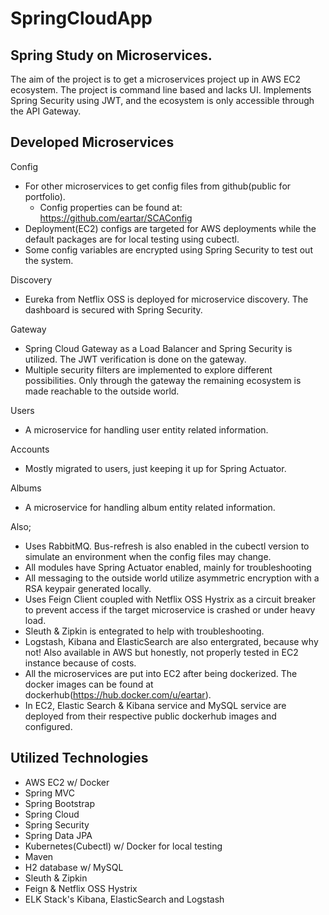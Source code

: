 # SpringCloudApp

## Spring Study on Microservices.

The aim of the project is to get a microservices project up in AWS EC2 ecosystem. The project is command line based and lacks UI. Implements Spring Security using JWT, and the ecosystem is only accessible through the API Gateway.

## Developed Microservices

Config
- For other microservices to get config files from github(public for portfolio).
   - Config properties can be found at: https://github.com/eartar/SCAConfig
- Deployment(EC2) configs are targeted for AWS deployments while the default packages are for local testing using cubectl.
- Some config variables are encrypted using Spring Security to test out the system.

Discovery
 - Eureka from Netflix OSS is deployed for microservice discovery. The dashboard is secured with Spring Security.
 
Gateway
 - Spring Cloud Gateway as a Load Balancer and Spring Security is utilized. The JWT verification is done on the gateway.
 - Multiple security filters are implemented to explore different possibilities. Only through the gateway the remaining ecosystem is made reachable to the outside world. 
 
Users
 - A microservice for handling user entity related information.
 
Accounts
 - Mostly migrated to users, just keeping it up for Spring Actuator.
 
Albums
 - A microservice for handling album entity related information. 


Also;
- Uses RabbitMQ. Bus-refresh is also enabled in the cubectl version to simulate an environment when the config files may change. 
- All modules have Spring Actuator enabled, mainly for troubleshooting
- All messaging to the outside world utilize asymmetric encryption with a RSA keypair generated locally.
- Uses Feign Client coupled with Netflix OSS Hystrix as a circuit breaker to prevent access if the target microservice is crashed or under heavy load.
- Sleuth & Zipkin is entegrated to help with troubleshooting.
- Logstash, Kibana and ElasticSearch are also entergrated, because why not! Also available in AWS but honestly, not properly tested in EC2 instance because of costs. 
- All the microservices are put into EC2 after being dockerized. The docker images can be found at dockerhub(https://hub.docker.com/u/eartar).
- In EC2, Elastic Search & Kibana service and MySQL service are deployed from their respective public dockerhub images and configured.

## Utilized Technologies
 - AWS EC2 w/ Docker
 - Spring MVC
 - Spring Bootstrap
 - Spring Cloud
 - Spring Security
 - Spring Data JPA
 - Kubernetes(Cubectl) w/ Docker for local testing
 - Maven
 - H2 database w/ MySQL
 - Sleuth & Zipkin
 - Feign & Netflix OSS Hystrix
 - ELK Stack's Kibana, ElasticSearch and Logstash
